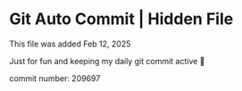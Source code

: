 # Git Auto Commit | Hidden File

This file was added Feb 12, 2025

Just for fun and keeping my daily git commit active 🤪

commit number: 209697
